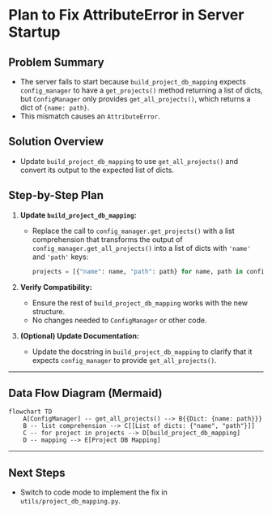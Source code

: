 # Plan to Fix AttributeError in Server Startup

## Problem Summary
- The server fails to start because `build_project_db_mapping` expects `config_manager` to have a `get_projects()` method returning a list of dicts, but `ConfigManager` only provides `get_all_projects()`, which returns a dict of `{name: path}`.
- This mismatch causes an `AttributeError`.

## Solution Overview
- Update `build_project_db_mapping` to use `get_all_projects()` and convert its output to the expected list of dicts.

## Step-by-Step Plan

1. **Update `build_project_db_mapping`:**
   - Replace the call to `config_manager.get_projects()` with a list comprehension that transforms the output of `config_manager.get_all_projects()` into a list of dicts with `'name'` and `'path'` keys:
     ```python
     projects = [{"name": name, "path": path} for name, path in config_manager.get_all_projects().items()]
     ```

2. **Verify Compatibility:**
   - Ensure the rest of `build_project_db_mapping` works with the new structure.
   - No changes needed to `ConfigManager` or other code.

3. **(Optional) Update Documentation:**
   - Update the docstring in `build_project_db_mapping` to clarify that it expects `config_manager` to provide `get_all_projects()`.

---

## Data Flow Diagram (Mermaid)

```mermaid
flowchart TD
    A[ConfigManager] -- get_all_projects() --> B{{Dict: {name: path}}}
    B -- list comprehension --> C[[List of dicts: {"name", "path"}]]
    C -- for project in projects --> D[build_project_db_mapping]
    D -- mapping --> E[Project DB Mapping]
```

---

## Next Steps

- Switch to code mode to implement the fix in `utils/project_db_mapping.py`.